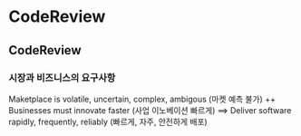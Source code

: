 # CodeReview

## CodeReview

### 시장과 비즈니스의 요구사항
Maketplace is volatile, uncertain, complex, ambigous (마켓 예측 불가)
++ Businesses must innovate faster (사업 이노베이션 빠르게)
==> Deliver software rapidly, frequently, reliably (빠르게, 자주, 안전하게 배포)

